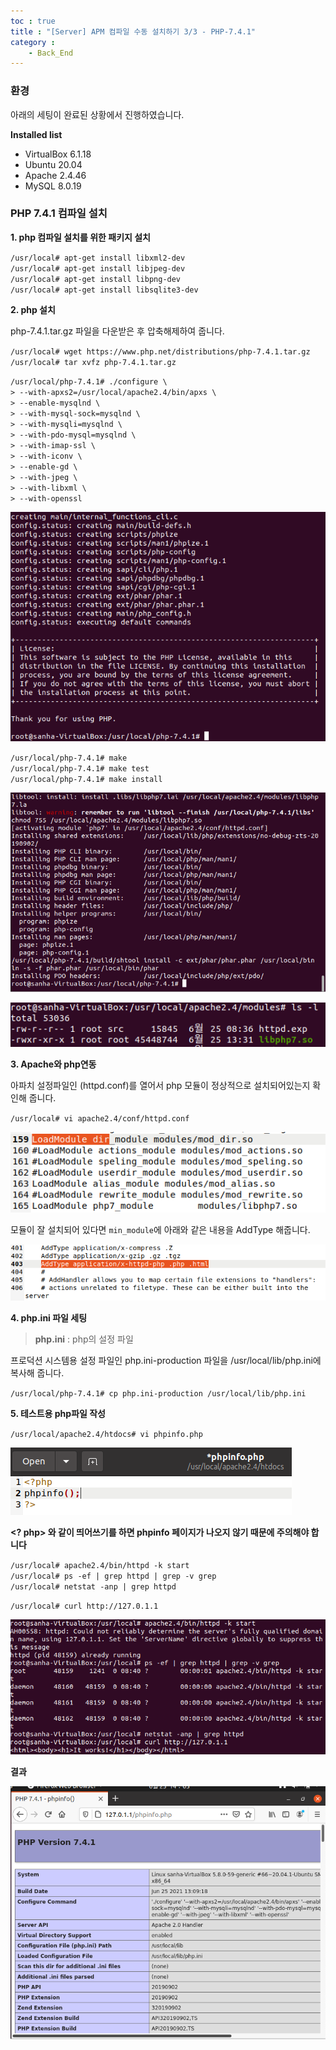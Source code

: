 ```yaml
---
toc : true
title : "[Server] APM 컴파일 수동 설치하기 3/3 - PHP-7.4.1"
category : 
    - Back_End
---
```


### 환경
아래의 세팅이 완료된 상황에서 진행하였습니다. 

**Installed list**
- VirtualBox 6.1.18
- Ubuntu 20.04
- Apache 2.4.46
- MySQL 8.0.19

### PHP 7.4.1 컴파일 설치

**1. php 컴파일 설치를 위한 패키지 설치**

`/usr/local# apt-get install libxml2-dev` <br>
`/usr/local# apt-get install libjpeg-dev` <br>
`/usr/local# apt-get install libpng-dev` <br>
`/usr/local# apt-get install libsqlite3-dev` <br>

**2. php 설치**

php-7.4.1.tar.gz 파일을 다운받은 후 압축해제하여 줍니다.

`/usr/local# wget https://www.php.net/distributions/php-7.4.1.tar.gz`
`/usr/local# tar xvfz php-7.4.1.tar.gz`


`/usr/local/php-7.4.1# ./configure \` <br>
`> --with-apxs2=/usr/local/apache2.4/bin/apxs \` <br>
`> --enable-mysqlnd \` <br>
`> --with-mysql-sock=mysqlnd \` <br>
`> --with-mysqli=mysqlnd \` <br>
`> --with-pdo-mysql=mysqlnd \` <br>
`> --with-imap-ssl \` <br>
`> --with-iconv \` <br>
`> --enable-gd \` <br>
`> --with-jpeg \` <br>
`> --with-libxml \` <br>
`> --with-openssl` <br>


![kill_error](/assets/images/Back_End/install_php.png) 

`/usr/local/php-7.4.1# make` <br>
`/usr/local/php-7.4.1# make test` <br>
`/usr/local/php-7.4.1# make install` <br>

![kill_error](/assets/images/Back_End/php_install.png) 

![kill_error](/assets/images/Back_End/php-module.png) 

**3. Apache와 php연동**

아파치 설정파일인 $($httpd.conf)를 열어서 php 모듈이 정상적으로 설치되어있는지 확인해 줍니다.

`/usr/local# vi apache2.4/conf/httpd.conf` 

![kill_error](/assets/images/Back_End/php모듈설치확인.png) 

모듈이 잘 설치되어 있다면 `min_module`에 아래와 같은 내용을 AddType 해줍니다.

![kill_error](/assets/images/Back_End/addtype_in_mime_moudle.png) 

**4. php.ini 파일 세팅**

> **php.ini** : php의 설정 파일

프로덕션 시스템용 설정 파일인 php.ini-production 파일을 /usr/local/lib/php.ini에 복사해 줍니다.

`/usr/local/php-7.4.1# cp php.ini-production /usr/local/lib/php.ini` 

**5. 테스트용 php파일 작성**

`/usr/local/apache2.4/htdocs# vi phpinfo.php`

![kill_error](/assets/images/Back_End/phpinfo_edit.png) 

**<? php> 와 같이 띄어쓰기를 하면 phpinfo 페이지가 나오지 않기 때문에 주의해야 합니다**

`/usr/local# apache2.4/bin/httpd -k start` <br>
`/usr/local# ps -ef | grep httpd | grep -v grep` <br>
`/usr/local# netstat -anp | grep httpd` <br>

`/usr/local# curl http://127.0.1.1` <br>

![kill_error](/assets/images/Back_End/php_works.png) 

**결과**

![kill_error](/assets/images/Back_End/php_res.png)
